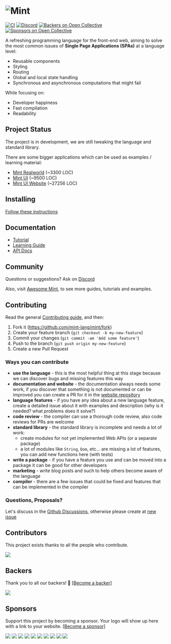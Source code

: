 # ![Mint](src/documentation/Brand/logo.svg)

[![CI](https://github.com/mint-lang/mint/actions/workflows/ci.yml/badge.svg)](https://github.com/mint-lang/mint/actions/workflows/ci.yml)
[![Discord](https://img.shields.io/discord/698214718241767445)](https://discord.gg/NXFUJs2)
[![Backers on Open Collective](https://opencollective.com/mint/backers/badge.svg)](#backers)
[![Sponsors on Open Collective](https://opencollective.com/mint/sponsors/badge.svg)](#sponsors)

A refreshing programming language for the front-end web, aiming to solve the most common issues of **Single Page Applications (SPAs)** at a language level:

- Reusable components
- Styling
- Routing
- Global and local state handling
- Synchronous and asynchronous computations that might fail

While focusing on:

- Developer happiness
- Fast compilation
- Readability

## Project Status

The project is in development, we are still tweaking the language and standard library.

There are some bigger applications which can be used as examples / learning material:

- [Mint Realworld](https://github.com/mint-lang/mint-realworld) (~3300 LOC) 
- [Mint UI](https://github.com/mint-lang/mint-ui) (~9500 LOC)
- [Mint UI Website](https://github.com/mint-lang/mint-ui) (~27256 LOC)

## Installing

[Follow these instructions](https://www.mint-lang.com/install)

## Documentation

- [Tutorial](https://tutorial.mint-lang.com/)
- [Learning Guide](https://www.mint-lang.com/guide)
- [API Docs](https://www.mint-lang.com/api)

## Community

Questions or suggestions? Ask on [Discord](https://discord.gg/KvKr5UZKhY)

Also, visit [Awesome Mint](https://github.com/egajda/awesome-mint), to see more guides, tutorials and examples.

## Contributing

Read the general [Contributing guide](https://github.com/mint-lang/mint/blob/master/CONTRIBUTING.md), and then:

1. Fork it (<https://github.com/mint-lang/mint/fork>)
2. Create your feature branch (`git checkout -b my-new-feature`)
3. Commit your changes (`git commit -am 'Add some feature'`)
4. Push to the branch (`git push origin my-new-feature`)
5. Create a new Pull Request

### Ways you can contribute

- **use the language** - this is the most helpful thing at this stage because we can discover bugs and missing features this way
- **documentation and website** - the documentation always needs some work, if you discover that something is not documented or can be improved you can create a PR for it in the [website repository](https://github.com/mint-lang/mint-website-rails)
- **language features** - if you have any idea about a new language feature, create a detailed issue about it with examples and description (why is it needed? what problems does it solve?)
- **code review** - the compiler can use a thorough code review, also code reviews for PRs are welcome
- **standard library** - the standard library is incomplete and needs a lot of work:
  - create modules for not yet implemented Web APIs (or a separate package)
  - a lot of modules like `String`, `Dom`, etc... are missing a lot of features, you can add new functions here (with tests)
- **write a package** - if you have a feature you use and can be moved into a package it can be good for other developers
- **marketing** - write blog posts and such to help others become aware of the language
- **compiler** - there are a few issues that could be fixed and features that can be implemented in the compiler

### Questions, Proposals?

Let's discuss in the [Github Discussions](https://github.com/mint-lang/mint/discussions), otherwise please create at [new issue](https://github.com/mint-lang/mint/issues/new)

## Contributors

This project exists thanks to all the people who contribute.

<a href="https://github.com/mint-lang/mint/graphs/contributors"><img src="https://opencollective.com/mint/contributors.svg?width=890&button=false"></a>

## Backers

Thank you to all our backers! 🙏 [[Become a backer](https://opencollective.com/mint#backer)]

<a href="https://opencollective.com/mint#backers" target="_blank"><img src="https://opencollective.com/mint/backers.svg?width=890"></a>

## Sponsors

Support this project by becoming a sponsor. Your logo will show up here with a link to your website. [[Become a sponsor](https://opencollective.com/mint#sponsor)]

<a href="https://opencollective.com/mint/sponsor/0/website" target="_blank"><img src="https://opencollective.com/mint/sponsor/0/avatar.svg"></a>
<a href="https://opencollective.com/mint/sponsor/1/website" target="_blank"><img src="https://opencollective.com/mint/sponsor/1/avatar.svg"></a>
<a href="https://opencollective.com/mint/sponsor/2/website" target="_blank"><img src="https://opencollective.com/mint/sponsor/2/avatar.svg"></a>
<a href="https://opencollective.com/mint/sponsor/3/website" target="_blank"><img src="https://opencollective.com/mint/sponsor/3/avatar.svg"></a>
<a href="https://opencollective.com/mint/sponsor/4/website" target="_blank"><img src="https://opencollective.com/mint/sponsor/4/avatar.svg"></a>
<a href="https://opencollective.com/mint/sponsor/5/website" target="_blank"><img src="https://opencollective.com/mint/sponsor/5/avatar.svg"></a>
<a href="https://opencollective.com/mint/sponsor/6/website" target="_blank"><img src="https://opencollective.com/mint/sponsor/6/avatar.svg"></a>
<a href="https://opencollective.com/mint/sponsor/7/website" target="_blank"><img src="https://opencollective.com/mint/sponsor/7/avatar.svg"></a>
<a href="https://opencollective.com/mint/sponsor/8/website" target="_blank"><img src="https://opencollective.com/mint/sponsor/8/avatar.svg"></a>
<a href="https://opencollective.com/mint/sponsor/9/website" target="_blank"><img src="https://opencollective.com/mint/sponsor/9/avatar.svg"></a>
